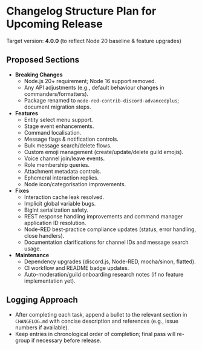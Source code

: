 # Changelog Structure Plan for Upcoming Release

Target version: **4.0.0** (to reflect Node 20 baseline & feature upgrades)

## Proposed Sections
- **Breaking Changes**
  - Node.js 20+ requirement; Node 16 support removed.
  - Any API adjustments (e.g., default behaviour changes in commanders/formatters).
  - Package renamed to `node-red-contrib-discord-advancedplus`; document migration steps.
- **Features**
  - Entity select menu support.
  - Stage event enhancements.
  - Command localisation.
  - Message flags & notification controls.
  - Bulk message search/delete flows.
  - Custom emoji management (create/update/delete guild emojis).
  - Voice channel join/leave events.
  - Role membership queries.
  - Attachment metadata controls.
  - Ephemeral interaction replies.
  - Node icon/categorisation improvements.
- **Fixes**
  - Interaction cache leak resolved.
  - Implicit global variable bugs.
  - BigInt serialization safety.
  - REST response handling improvements and command manager application ID resolution.
  - Node-RED best-practice compliance updates (status, error handling, close handlers).
  - Documentation clarifications for channel IDs and message search usage.
- **Maintenance**
  - Dependency upgrades (discord.js, Node-RED, mocha/sinon, flatted).
  - CI workflow and README badge updates.
  - Auto-moderation/guild onboarding research notes (if no feature implementation yet).

## Logging Approach
- After completing each task, append a bullet to the relevant section in `CHANGELOG.md` with concise description and references (e.g., issue numbers if available).
- Keep entries in chronological order of completion; final pass will re-group if necessary before release.
